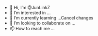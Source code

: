 - 👋 Hi, I’m @JunLinkZ
- 👀 I’m interested in ...
- 🌱 I’m currently learning ...Cancel changes
- 💞️ I’m looking to collaborate on ...
- 📫 How to reach me ...

<!---
JunLinkZ/JunLinkZ is a ✨ special ✨ repository because its `README.md` (this file) appears on your GitHub profile.
You can click the Preview link to take a look at your changes.
--->
